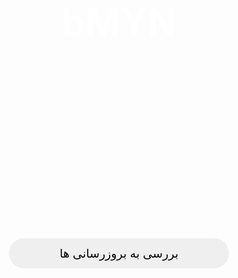 

<body class="ja">
<meta name="viewport" content="width=device-width, initial-scale=1, maximum-scale=0.1, minimum-scale=0.97">
<center>

<h1 class ="jvh" style="color:#fff; margin-top:250px; font-size:60px;">bMYN</h1>

</center>

<div style="-webkit-touch-callout: none;     -webkit-user-select: none;  -moz-user-select: none;  -ms-user-select: none;user-select: none; ">
<center>
<button class="jvb" style="width:22pc; height:3pc; font-size:19px; border: none; border-radius: 90px; margin-top:270px; " onclick="alert('هیچ بروزرسانی موجود نیست') ">  بررسی به بروزرسانی ها</button>
<link rel="stylesheet"href="https://blogxd.github.io/cdp.css">
</center>
</div>


